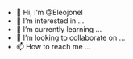 - 👋 Hi, I’m @Eleojonel
- 👀 I’m interested in ...
- 🌱 I’m currently learning ...
- 💞️ I’m looking to collaborate on ...
- 📫 How to reach me ...

<!---
Eleojonel/Eleojonel is a ✨ special ✨ repository because its `README.md` (this file) appears on your GitHub profile.
You can click the Preview link to take a look at your changes.
--->
